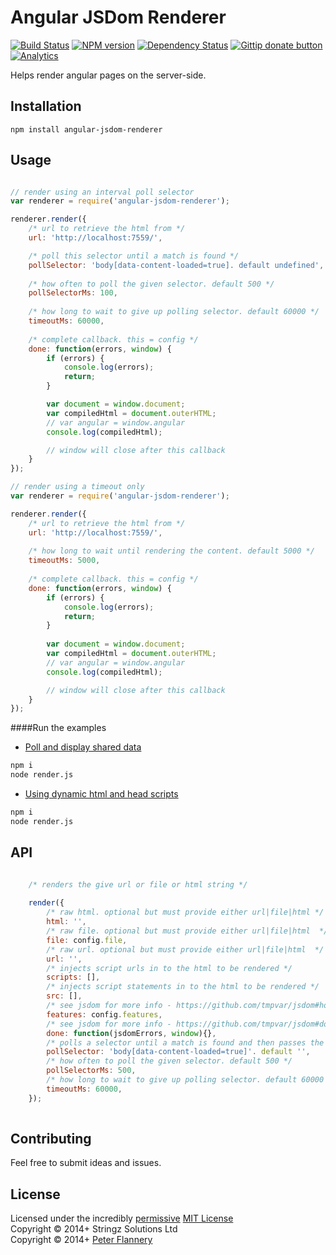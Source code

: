 # Angular JSDom Renderer

[![Build Status](https://secure.travis-ci.org/pflannery/angular-jsdom-renderer.png?branch=master)](http://travis-ci.org/pflannery/angular-jsdom-renderer "Check this project's build status on TravisCI")
[![NPM version](https://badge.fury.io/js/angular-jsdom-renderer.png)](https://npmjs.org/package/angular-jsdom-renderer "View this project on NPM")
[![Dependency Status](https://gemnasium.com/pflannery/angular-jsdom-renderer.png)](https://gemnasium.com/pflannery/angular-jsdom-renderer)
[![Gittip donate button](http://img.shields.io/gittip/pflannery.png)](https://www.gittip.com/pflannery/ "Donate weekly to this project using Gittip")
[![Analytics](https://ga-beacon.appspot.com/UA-47157500-1/angular-jsdom-renderer/readme)](https://github.com/pflannery/angular-jsdom-renderer)

Helps render angular pages on the server-side.

## Installation

    npm install angular-jsdom-renderer

## Usage

```javascript

// render using an interval poll selector
var renderer = require('angular-jsdom-renderer');

renderer.render({
	/* url to retrieve the html from */
	url: 'http://localhost:7559/',

	/* poll this selector until a match is found */
	pollSelector: 'body[data-content-loaded=true]. default undefined',
	
	/* how often to poll the given selector. default 500 */
	pollSelectorMs: 100,
	
	/* how long to wait to give up polling selector. default 60000 */
	timeoutMs: 60000,
	
	/* complete callback. this = config */
	done: function(errors, window) {
		if (errors) {
			console.log(errors);
			return;
		}

        var document = window.document;
        var compiledHtml = document.outerHTML;
		// var angular = window.angular
		console.log(compiledHtml);

		// window will close after this callback
	}
});
```

```javascript
// render using a timeout only
var renderer = require('angular-jsdom-renderer');

renderer.render({
	/* url to retrieve the html from */
	url: 'http://localhost:7559/',
	
	/* how long to wait until rendering the content. default 5000 */
	timeoutMs: 5000,
	
	/* complete callback. this = config */
	done: function(errors, window) {
		if (errors) {
			console.log(errors);
			return;
		}
		
        var document = window.document;
        var compiledHtml = document.outerHTML;
		// var angular = window.angular
		console.log(compiledHtml);

		// window will close after this callback
	}
});

```

####Run the examples


- [Poll and display shared data](examples/share-data)
```bash
npm i
node render.js
```

- [Using dynamic html and head scripts](examples/html-strings)
```bash
npm i
node render.js
```


## API

```javascript

	/* renders the give url or file or html string */
	
	render({
		/* raw html. optional but must provide either url|file|html */
		html: '',
		/* raw file. optional but must provide either url|file|html  */
		file: config.file,
		/* raw url. optional but must provide either url|file|html  */
		url: '',
		/* injects script urls in to the html to be rendered */
		scripts: [],
		/* injects script statements in to the html to be rendered */
		src: [],
		/* see jsdom for more info - https://github.com/tmpvar/jsdom#how-it-works */
		features: config.features,
		/* see jsdom for more info - https://github.com/tmpvar/jsdom#doneerrors-window */
		done: function(jsdomErrors, window){},
		/* polls a selector until a match is found and then passes the rendered html to the config.done callback */
		pollSelector: 'body[data-content-loaded=true]'. default '',
		/* how often to poll the given selector. default 500 */
		pollSelectorMs: 500,
		/* how long to wait to give up polling selector. default 60000 */
		timeoutMs: 60000,
	});
	
```

## Contributing
Feel free to submit ideas and issues.

## License
Licensed under the incredibly [permissive](http://en.wikipedia.org/wiki/Permissive_free_software_licence) [MIT License](http://creativecommons.org/licenses/MIT/)
<br/>Copyright &copy; 2014+ Stringz Solutions Ltd
<br/>Copyright &copy; 2014+ [Peter Flannery](http://github.com/pflannery)
